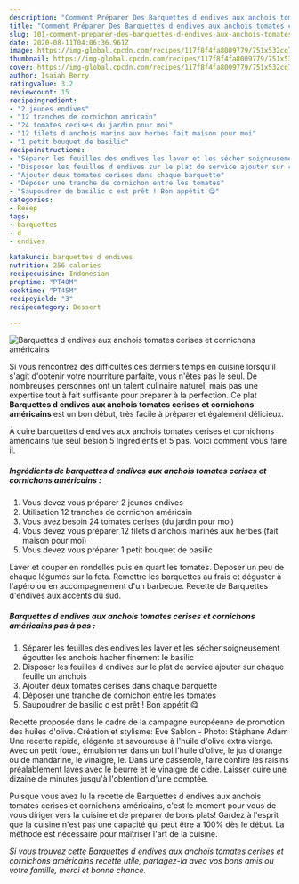 ```yaml
---
description: "Comment Préparer Des Barquettes d endives aux anchois tomates cerises et cornichons américains"
title: "Comment Préparer Des Barquettes d endives aux anchois tomates cerises et cornichons américains"
slug: 101-comment-preparer-des-barquettes-d-endives-aux-anchois-tomates-cerises-et-cornichons-americains
date: 2020-08-11T04:06:36.961Z
image: https://img-global.cpcdn.com/recipes/117f8f4fa8009779/751x532cq70/barquettes-d-endives-aux-anchois-tomates-cerises-et-cornichons-americains-photo-principale-de-la-recette.jpg
thumbnail: https://img-global.cpcdn.com/recipes/117f8f4fa8009779/751x532cq70/barquettes-d-endives-aux-anchois-tomates-cerises-et-cornichons-americains-photo-principale-de-la-recette.jpg
cover: https://img-global.cpcdn.com/recipes/117f8f4fa8009779/751x532cq70/barquettes-d-endives-aux-anchois-tomates-cerises-et-cornichons-americains-photo-principale-de-la-recette.jpg
author: Isaiah Berry
ratingvalue: 3.2
reviewcount: 15
recipeingredient:
- "2 jeunes endives"
- "12 tranches de cornichon amricain"
- "24 tomates cerises du jardin pour moi"
- "12 filets d anchois marins aux herbes fait maison pour moi"
- "1 petit bouquet de basilic"
recipeinstructions:
- "Séparer les feuilles des endives les laver et les sécher soigneusement égoutter les anchois hacher finement le basilic"
- "Disposer les feuilles d endives sur le plat de service ajouter sur chaque feuille un anchois"
- "Ajouter deux tomates cerises dans chaque barquette"
- "Déposer une tranche de cornichon entre les tomates"
- "Saupoudrer de basilic c est prêt ! Bon appétit 😋"
categories:
- Resep
tags:
- barquettes
- d
- endives

katakunci: barquettes d endives 
nutrition: 256 calories
recipecuisine: Indonesian
preptime: "PT40M"
cooktime: "PT45M"
recipeyield: "3"
recipecategory: Dessert

---
```



![Barquettes d endives aux anchois tomates cerises et cornichons américains](https://img-global.cpcdn.com/recipes/117f8f4fa8009779/751x532cq70/barquettes-d-endives-aux-anchois-tomates-cerises-et-cornichons-americains-photo-principale-de-la-recette.jpg)

Si vous rencontrez des difficultés ces derniers temps en cuisine lorsqu'il s'agit d'obtenir votre nourriture parfaite, vous n'êtes pas le seul. De nombreuses personnes ont un talent culinaire naturel, mais pas une expertise tout à fait suffisante pour préparer à la perfection. Ce plat <strong> Barquettes d endives aux anchois tomates cerises et cornichons américains </strong> est un bon début, très facile à préparer et également délicieux.

<!--inarticleads1-->

À cuire barquettes d endives aux anchois tomates cerises et cornichons américains tue seul besion 5 Ingrédients et 5 pas. Voici comment vous faire il.

##### Ingrédients de barquettes d endives aux anchois tomates cerises et cornichons américains :

1. Vous devez vous préparer 2 jeunes endives
1. Utilisation 12 tranches de cornichon américain
1. Vous avez besoin 24 tomates cerises (du jardin pour moi)
1. Vous devez vous préparer 12 filets d anchois marinés aux herbes (fait maison pour moi)
1. Vous devez vous préparer 1 petit bouquet de basilic


Laver et couper en rondelles puis en quart les tomates. Déposer un peu de chaque légumes sur la feta. Remettre les barquettes au frais et déguster à l&#39;apéro ou en accompagnement d&#39;un barbecue. Recette de Barquettes d&#39;endives aux accents du sud. 

<!--inarticleads2-->

##### Barquettes d endives aux anchois tomates cerises et cornichons américains pas à pas :

1. Séparer les feuilles des endives les laver et les sécher soigneusement égoutter les anchois hacher finement le basilic
1. Disposer les feuilles d endives sur le plat de service ajouter sur chaque feuille un anchois
1. Ajouter deux tomates cerises dans chaque barquette
1. Déposer une tranche de cornichon entre les tomates
1. Saupoudrer de basilic c est prêt ! Bon appétit 😋


Recette proposée dans le cadre de la campagne européenne de promotion des huiles d&#39;olive. Création et stylisme: Eve Sablon - Photo: Stéphane Adam Une recette rapide, élégante et savoureuse à l&#39;huile d&#39;olive extra vierge. Avec un petit fouet, émulsionner dans un bol l&#39;huile d&#39;olive, le jus d&#39;orange ou de mandarine, le vinaigre, le. Dans une casserole, faire confire les raisins préalablement lavés avec le beurre et le vinaigre de cidre. Laisser cuire une dizaine de minutes jusqu&#39;à l&#39;obtention d&#39;une comptée. 

<!--inarticleads1-->

<p>
Puisque vous avez lu la recette de Barquettes d endives aux anchois tomates cerises et cornichons américains, c'est le moment pour vous de vous diriger vers la cuisine et de préparer de bons plats! Gardez à l'esprit que la cuisine n'est pas une capacité qui peut être à 100% dès le début. La méthode est nécessaire pour maîtriser l'art de la cuisine.
</p>

<p>
<i>Si vous trouvez cette Barquettes d endives aux anchois tomates cerises et cornichons américains recette utile, partagez-la avec vos bons amis ou votre famille, merci et bonne chance.</i>
</p>
